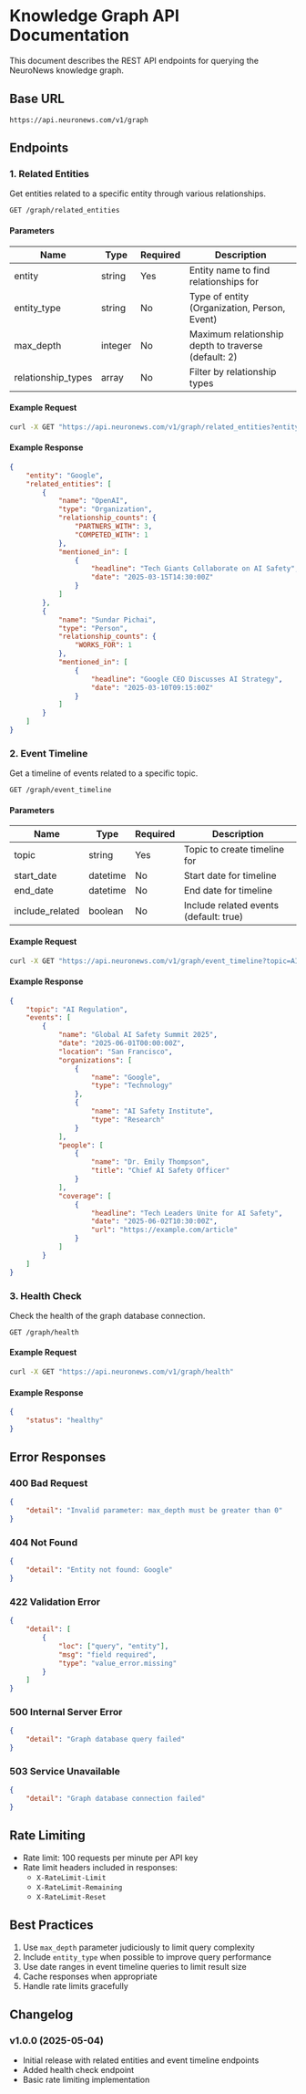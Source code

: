 # Knowledge Graph API Documentation

This document describes the REST API endpoints for querying the NeuroNews knowledge graph.

## Base URL

```
https://api.neuronews.com/v1/graph
```

## Endpoints

### 1. Related Entities

Get entities related to a specific entity through various relationships.

```
GET /graph/related_entities
```

#### Parameters

| Name              | Type    | Required | Description |
|------------------|---------|----------|-------------|
| entity           | string  | Yes      | Entity name to find relationships for |
| entity_type      | string  | No       | Type of entity (Organization, Person, Event) |
| max_depth        | integer | No       | Maximum relationship depth to traverse (default: 2) |
| relationship_types| array   | No       | Filter by relationship types |

#### Example Request

```bash
curl -X GET "https://api.neuronews.com/v1/graph/related_entities?entity=Google&entity_type=Organization&max_depth=2"
```

#### Example Response

```json
{
    "entity": "Google",
    "related_entities": [
        {
            "name": "OpenAI",
            "type": "Organization",
            "relationship_counts": {
                "PARTNERS_WITH": 3,
                "COMPETED_WITH": 1
            },
            "mentioned_in": [
                {
                    "headline": "Tech Giants Collaborate on AI Safety",
                    "date": "2025-03-15T14:30:00Z"
                }
            ]
        },
        {
            "name": "Sundar Pichai",
            "type": "Person",
            "relationship_counts": {
                "WORKS_FOR": 1
            },
            "mentioned_in": [
                {
                    "headline": "Google CEO Discusses AI Strategy",
                    "date": "2025-03-10T09:15:00Z"
                }
            ]
        }
    ]
}
```

### 2. Event Timeline

Get a timeline of events related to a specific topic.

```
GET /graph/event_timeline
```

#### Parameters

| Name           | Type     | Required | Description |
|---------------|----------|----------|-------------|
| topic         | string   | Yes      | Topic to create timeline for |
| start_date    | datetime | No       | Start date for timeline |
| end_date      | datetime | No       | End date for timeline |
| include_related| boolean  | No       | Include related events (default: true) |

#### Example Request

```bash
curl -X GET "https://api.neuronews.com/v1/graph/event_timeline?topic=AI%20Regulation&start_date=2024-01-01T00:00:00Z"
```

#### Example Response

```json
{
    "topic": "AI Regulation",
    "events": [
        {
            "name": "Global AI Safety Summit 2025",
            "date": "2025-06-01T00:00:00Z",
            "location": "San Francisco",
            "organizations": [
                {
                    "name": "Google",
                    "type": "Technology"
                },
                {
                    "name": "AI Safety Institute",
                    "type": "Research"
                }
            ],
            "people": [
                {
                    "name": "Dr. Emily Thompson",
                    "title": "Chief AI Safety Officer"
                }
            ],
            "coverage": [
                {
                    "headline": "Tech Leaders Unite for AI Safety",
                    "date": "2025-06-02T10:30:00Z",
                    "url": "https://example.com/article"
                }
            ]
        }
    ]
}
```

### 3. Health Check

Check the health of the graph database connection.

```
GET /graph/health
```

#### Example Request

```bash
curl -X GET "https://api.neuronews.com/v1/graph/health"
```

#### Example Response

```json
{
    "status": "healthy"
}
```

## Error Responses

### 400 Bad Request

```json
{
    "detail": "Invalid parameter: max_depth must be greater than 0"
}
```

### 404 Not Found

```json
{
    "detail": "Entity not found: Google"
}
```

### 422 Validation Error

```json
{
    "detail": [
        {
            "loc": ["query", "entity"],
            "msg": "field required",
            "type": "value_error.missing"
        }
    ]
}
```

### 500 Internal Server Error

```json
{
    "detail": "Graph database query failed"
}
```

### 503 Service Unavailable

```json
{
    "detail": "Graph database connection failed"
}
```

## Rate Limiting

- Rate limit: 100 requests per minute per API key
- Rate limit headers included in responses:
  - `X-RateLimit-Limit`
  - `X-RateLimit-Remaining`
  - `X-RateLimit-Reset`

## Best Practices

1. Use `max_depth` parameter judiciously to limit query complexity
2. Include `entity_type` when possible to improve query performance
3. Use date ranges in event timeline queries to limit result size
4. Cache responses when appropriate
5. Handle rate limits gracefully

## Changelog

### v1.0.0 (2025-05-04)
- Initial release with related entities and event timeline endpoints
- Added health check endpoint
- Basic rate limiting implementation